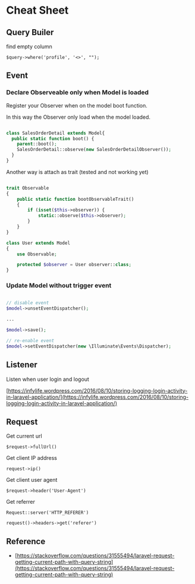 # Cheat Sheet

## Query Builer

find empty column

`$query->where('profile', '<>', "");`

## Event

### Declare Observeable only when Model is loaded

Register your Observer when on the model boot function.

In this way the Observer only load when the model loaded.

```php

class SalesOrderDetail extends Model{
  public static function boot() {
    parent::boot();
    SalesOrderDetail::observe(new SalesOrderDetailObserver());
  }
}

```

Another way is attach as trait (tested and not working yet)

```php

trait Observable
{
    public static function bootObservableTrait()
    {
        if (isset($this->observer)) {
            static::observe($this->observer);
        }
    }
}

class User extends Model
{
    use Observable;

    protected $observer = User observer::class;
}

```

### Update Model without trigger event

```php

// disable event
$model->unsetEventDispatcher();

...

$model->save();

// re-enable event
$model->setEventDispatcher(new \Illuminate\Events\Dispatcher);

```

## Listener

Listen when user login and logout

[https://infylife.wordpress.com/2016/08/10/storing-logging-login-activity-in-laravel-application/](https://infylife.wordpress.com/2016/08/10/storing-logging-login-activity-in-laravel-application/)

## Request

Get current url

`$request->fullUrl()`

Get client IP address

`request->ip()`

Get client user agent

`$request->header('User-Agent')`

Get referrer

`Request::server('HTTP_REFERER')`

`request()->headers->get('referer')`

## Reference

* [https://stackoverflow.com/questions/31555494/laravel-request-getting-current-path-with-query-string](https://stackoverflow.com/questions/31555494/laravel-request-getting-current-path-with-query-string)
